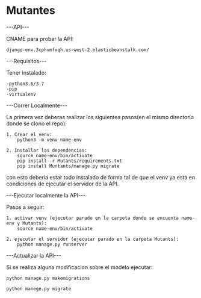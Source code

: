 # Mutantes

---API---

CNAME para probar la API:

    django-env.3cphvmfxqh.us-west-2.elasticbeanstalk.com/

---Requisitos---

Tener instalado:

    -python3.6/3.7
    -pip
    -virtualenv

---Correr Localmente---

La primera vez deberas realizar los siguientes pasos(en el mismo directorio donde se clono el repo):

    1. Crear el venv:
        python3 -m venv name-env

    2. Installar las dependencias:
        source name-env/bin/activate 
        pip install -r Mutants/requirements.txt
        pip install Muntants/manage.py migrate

con esto deberia estar todo instalado de forma tal de que el venv ya esta en condiciones de ejecutar el servidor de la API.

---Ejecutar localmente la API---

Pasos a seguir:

    1. activar venv (ejecutar parado en la carpeta donde se encuenta name-env y Mutants):
        source name-env/bin/activate 

    2. ejecutar el servidor (ejecutar parado en la carpeta Mutants):
        python manage.py runserver
        
---Actualizar la API---

Si se realiza alguna modificacion sobre el modelo ejecutar:

    python manage.py makemigrations

    python manege.py migrate
